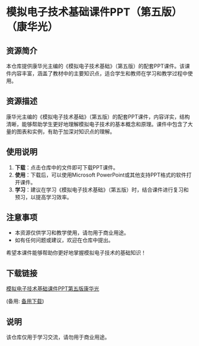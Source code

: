# 模拟电子技术基础课件PPT（第五版）（康华光）

## 资源简介

本仓库提供康华光主编的《模拟电子技术基础》（第五版）的配套PPT课件。该课件内容丰富，涵盖了教材中的主要知识点，适合学生和教师在学习和教学过程中使用。

## 资源描述

康华光主编的《模拟电子技术基础》（第五版）的配套PPT课件，内容详实，结构清晰，能够帮助学生更好地理解模拟电子技术的基本概念和原理。课件中包含了大量的图表和实例，有助于加深对知识点的理解。

## 使用说明

1. **下载**：点击仓库中的文件即可下载PPT课件。
2. **使用**：下载后，可以使用Microsoft PowerPoint或其他支持PPT格式的软件打开课件。
3. **学习**：建议在学习《模拟电子技术基础》（第五版）时，结合课件进行复习和预习，以提高学习效率。

## 注意事项

- 本资源仅供学习和教学使用，请勿用于商业用途。
- 如有任何问题或建议，欢迎在仓库中提出。

希望本课件能够帮助你更好地掌握模拟电子技术的基础知识！

## 下载链接
[模拟电子技术基础课件PPT第五版康华光](https://pan.quark.cn/s/c760406dca99) 

(备用: [备用下载](https://pan.baidu.com/s/16V0o6RdrSWXDI4lt7jVcQA?pwd=1234))

## 说明

该仓库仅用于学习交流，请勿用于商业用途。
